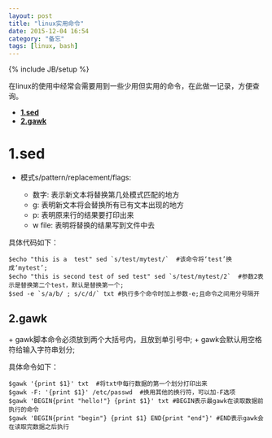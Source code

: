 ```yaml
---
layout: post
title: "linux实用命令"
date: 2015-12-04 16:54
category: "备忘"
tags: [linux, bash]
---
```

{% include JB/setup %}


在linux的使用中经常会需要用到一些少用但实用的命令，在此做一记录，方便查询。

* [**1.sed**](#1)  
* [**2.gawk**](#2)

<h1 id="1">1.sed</h1>

* 模式s/pattern/replacement/flags:


    + 数字: 表示新文本将替换第几处模式匹配的地方
    + g: 表明新文本将会替换所有已有文本出现的地方
    + p: 表明原来行的结果要打印出来
    + w file: 表明将替换的结果写到文件中去

具体代码如下：
	
	$echo "this is a  test" sed `s/test/mytest/`  #该命令将‘test’换成‘mytest’;
	$echo "this is second test of sed test" sed `s/test/mytest/2`  #参数2表示是替换第二个test，默认是替换第一个;
	$sed -e `s/a/b/ ; s/c/d/` txt #执行多个命令时加上参数-e;且命令之间用分号隔开

<h2 id='2'>2.gawk</h2>
+ gawk脚本命令必须放到两个大括号内，且放到单引号中;
+ gawk会默认用空格符给输入字符串划分;  

具体命令如下：
	
	$gawk '{print $1}' txt  #将txt中每行数据的第一个划分打印出来    
	$gawk -F: '{print $1}' /etc/passwd  #换用其他的换行符，可以加-F选项
	$gawk 'BEGIN{print "hello!"} {print $1}' txt #BEGIN表示最gawk在读取数据前执行的命令
	$gawk 'BEGIN{print "begin"} {print $1} END{print "end"}' #END表示gawk会在读取完数据之后执行



